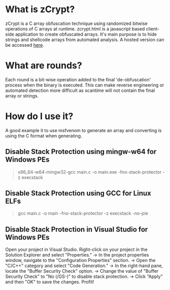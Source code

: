 # What is zCrypt?
zCrypt is a C array obfuscation technique using randomized bitwise operations of C arrays at runtime.
zcrypt.html is a javascript based client-side application to create obfuscated arrays.
It's main purpose is to hide strings and shellcode arrays from automated analysis. A hosted version can be accessed [here](https://ubfi.github.io/zCrypt/index.html).
# What are rounds?
Each round is a bit-wise operation added to the final 'de-obfuscation' process when the binary is executed. This can make reverse engineering or automated detection more difficult as scantime will not contain the final array or strings.
# How do I use it?
A good example it to use msfvenom to generate an array and converting is using the C format when generating.

## Disable Stack Protection using mingw-w64 for Windows PEs
>x86_64-w64-mingw32-gcc main.c -o main.exe -fno-stack-protector -z execstack

## Disable Stack Protection using GCC for Linux ELFs
>gcc main.c -o main -fno-stack-protector -z execstack -no-pie

## Disable Stack Protection in Visual Studio for Windows PEs
Open your project in Visual Studio.
Right-click on your project in the Solution Explorer and select "Properties." ->
In the project properties window, navigate to the "Configuration Properties" section. ->
Open the "C/C++" category and select "Code Generation." ->
In the right-hand pane, locate the "Buffer Security Check" option. ->
Change the value of "Buffer Security Check" to "No (/GS-)" to disable stack protection. ->
Click "Apply" and then "OK" to save the changes. Profit!
